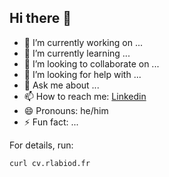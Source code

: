 ## Hi there 👋

- 🔭 I’m currently working on ...
- 🌱 I’m currently learning ...
- 👯 I’m looking to collaborate on ...
- 🤔 I’m looking for help with ...
- 💬 Ask me about ...
- 📫 How to reach me: [Linkedin](https://fr.linkedin.com/in/rlabiod)
- 😄 Pronouns: he/him
- ⚡ Fun fact: ...

For details, run:

```bash
curl cv.rlabiod.fr
```

